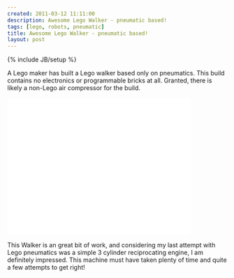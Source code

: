 ```yaml
---
created: 2011-03-12 11:11:00
description: Awesome Lego Walker - pneumatic based!
tags: [lego, robots, pneumatic]
title: Awesome Lego Walker - pneumatic based!
layout: post
---
```

{% include JB/setup %}

A Lego maker has built a Lego walker based only on pneumatics. This build contains no electronics or programmable bricks at all. Granted, there is likely a non-Lego air compressor for the build.

<div class="embed-responsive embed-responsive-16by9">
<iframe width="420" height="315" src="//www.youtube.com/embed/dM7jbkbR64c?rel=0" frameborder="0" allowfullscreen="true"></iframe>
</div>

This Walker is an great bit of work, and considering my last attempt with Lego pneumatics was a simple 3 cylinder reciprocating engine, I am definitely impressed. This machine must have taken plenty of time and quite a few attempts to get right!

